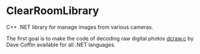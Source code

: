 # ClearRoomLibrary
C++ .NET library for manage images from various cameras.

The first goal is to make the code of decoding raw digital photos <a href="http://www.cybercom.net/~dcoffin/dcraw/">dcraw.c</a> by Dave Coffin available for all .NET languages.
